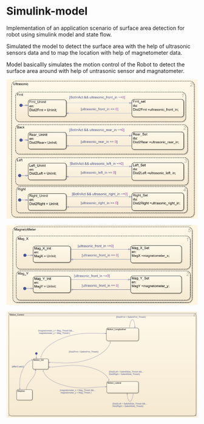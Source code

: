 # Simulink-model
Implementation of an application scenario of surface area detection for robot using simulink model and state flow. 

Simulated the model to detect the surface area with the help of ultrasonic sensors data and to map the location with help of magnetometer data.

Model basicallly simulates the motion control of the Robot to detect the surface area around with help of untrasonic sensor and magnatometer.

![Ultrasonic](Ultrasonic.JPG)

![Magnatometer](Magnatometer.JPG)

![Motion](Motion.JPG)
